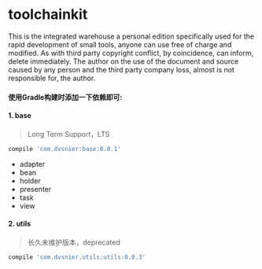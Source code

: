 # toolchainkit

This is the integrated warehouse a personal edition specifically used for the rapid development of small tools, anyone can use free of charge and modified. As with third party copyright conflict, by coincidence, can inform, delete immediately. The author on the use of the document and source caused by any person and the third party company loss, almost is not responsible for, the author.
#### 使用Gradle构建时添加一下依赖即可:
#### 1. base ####

> Long Term Support，LTS

```javascript
compile 'com.dvsnier:base:0.0.1'
```
- adapter
- bean
- holder
- presenter
- task
- view

#### 2. utils ####

> 长久未维护版本，deprecated

```javascript
compile 'com.dvsnier.utils:utils:0.0.3'
```